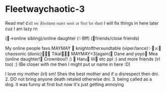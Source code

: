 # Fleetwaychaotic-3
Read me!
ℭ𝔞𝔩𝔩 𝔪𝔢 𝔉𝔩𝔢𝔢𝔱𝔴𝔞𝔶 𝔰𝔲𝔭𝔢𝔯 𝔰𝔬𝔫𝔦𝔠 𝔬𝔯 𝔣𝔩𝔢𝔢𝔱 𝔣𝔬𝔯 𝔰𝔥𝔬𝔯𝔱
 I will fix things in here later cuz I am lazy rn 
 
(🎀->online sibling)/online daughter
(✨Bff)
(💛friends/close friends)

 My online people favs
 MAYMAY 🎀
  knightoftherxundtable (viper/lance)✨💛⚔️🦔
  chaosonic (donic)💙💛🦔
  Tikal💛🧡🌺
  MAYMAY<3(again(🎀
 Dane and yoyo🎀
 Mea (online daughter!🎀
Crownboo!! :) 🎀
  Haru💛
  lili💛
  etc ppl :)
  and more friends (irl too) :)
  (Be closer with me then I might put ur name in here :D) 

  I love my mother (irl) sm! Shes the best mother and if u disrespect then dni.
  2. DO not bring anyone death retaled otherwise dni.
  3. being called as a dog. it was funny at first but now it's just getting annoying
  
